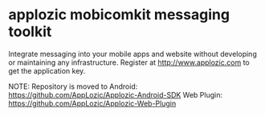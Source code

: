 # applozic mobicomkit messaging toolkit

Integrate messaging into your mobile apps and website without developing or maintaining any infrastructure.
Register at http://www.applozic.com to get the application key.

NOTE: Repository is moved to 
Android: https://github.com/AppLozic/Applozic-Android-SDK
Web Plugin: https://github.com/AppLozic/Applozic-Web-Plugin


